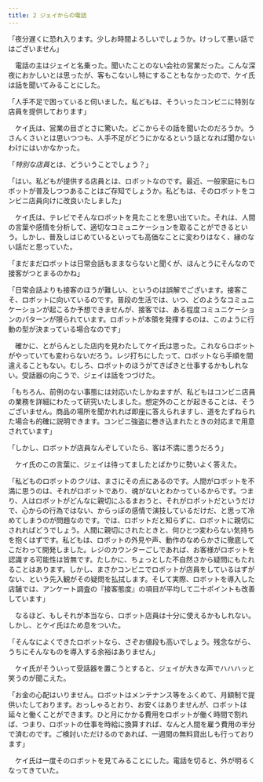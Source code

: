 ```yaml
---
title: 2 ジェイからの電話
---
```


「夜分遅くに恐れ入ります。少しお時間よろしいでしょうか。けっして悪い話ではございません」

　電話の主はジェイと名乗った。聞いたことのない会社の営業だった。こんな深夜におかしいとは思ったが、客もこないし特にすることもなかったので、ケイ氏は話を聞いてみることにした。

「人手不足で困っていると伺いました。私どもは、そういったコンビニに特別な店員を提供しております」

　ケイ氏は、営業の目ざとさに驚いた。どこからその話を聞いたのだろうか。うさんくさいとは思いつつも、人手不足がどうにかなるという話となれば聞かないわけにはいかなかった。

「*特別な店員*とは、どういうことでしょう？」

「はい。私どもが提供する店員とは、ロボットなのです。最近、一般家庭にもロボットが普及しつつあることはご存知でしょうか。私どもは、そのロボットをコンビニ店員向けに改良いたしました」

　ケイ氏は、テレビでそんなロボットを見たことを思い出ていた。それは、人間の言葉や感情を分析して、適切なコミュニケーションを取ることができるという。しかし、普及しはじめているといっても高価なことに変わりはなく、縁のない話だと思っていた。

「まだまだロボットは日常会話もままならないと聞くが、ほんとうにそんなので接客がつとまるのかね」

「日常会話よりも接客のほうが難しい、というのは誤解でございます。接客こそ、ロボットに向いているのです。普段の生活では、いつ、どのようなコミュニケーションが起こるか予想できませんが、接客では、ある程度コミュニケーションのパターンが限られています。ロボットが本領を発揮するのは、このように行動の型が決まっている場合なのです」

　確かに、とがらんとした店内を見わたしてケイ氏は思った。これならロボットがやっていても変わらないだろう。レジ打ちにしたって、ロボットなら手順を間違えることもない。むしろ、ロボットのほうがてきぱきと仕事するかもしれない。受話器の向こうで、ジェイは話をつづけた。

「もちろん、前例のない事態には対応いたしかねますが、私どもはコンビニ店員の業務を詳細にわたって研究いたしました。想定外のことが起きることは、そうございません。商品の場所を聞かれれば即座に答えられますし、道をたずねられた場合も的確に説明できます。コンビニ強盗に巻き込まれたときの対応まで用意されています」

「しかし、ロボットが店員なんぞしていたら、客は不満に思うだろう」

　ケイ氏のこの言葉に、ジェイは待ってましたとばかりに勢いよく答えた。

「私どものロボットの*ウリ*は、まさにその点にあるのです。人間がロボットを不満に思うのは、それがロボットであり、魂がないとわかっているからです。つまり、人はロボットがどんなに親切にふるまおうと、それがロボットだというだけで、心からの行為ではない、からっぽの感情で演技しているだけだ、と思って冷めてしまうのが問題なのです。では、ロボットだと知らずに、ロボットに親切にされればどうでしょう。人間に親切にされたときと、何ひとつ変わらない気持ちを抱くはずです。私どもは、ロボットの外見や声、動作のなめらかさに徹底してこだわって開発しました。レジのカウンターごしであれば、お客様がロボットを認識する可能性は皆無です。たしかに、ちょっとした不自然さから疑問にもたれることはあります。しかし、まさかコンビニでロボットが店員をしているはずがない、という先入観がその疑問を払拭します。そして実際、ロボットを導入した店舗では、アンケート調査の『接客態度』の項目が平均して二十ポイントも改善しています」

　なるほど、もしそれが本当なら、ロボット店員は十分に使えるかもしれない。しかし、とケイ氏はため息をついた。

「そんなによくできたロボットなら、さぞお値段も高いでしょう。残念ながら、うちにそんなものを導入する余裕はありません」

　ケイ氏がそういって受話器を置こうとすると、ジェイが大きな声でハハハッと笑うのが聞こえた。

「お金の心配はいりません。ロボットはメンテナンス等をふくめて、月額制で提供いたしております。おっしゃるとおり、お安くはありませんが、ロボットは延々と働くことができます。ひと月にかかる費用をロボットが働く時間で割れば、つまり、ロボットの仕事を時給に換算すれば、なんと人間を雇う費用の半分で済むのです。ご検討いただけるのであれば、一週間の無料貸出しも行っております」

　ケイ氏は一度そのロボットを見てみることにした。電話を切ると、外が明るくなってきていた。
